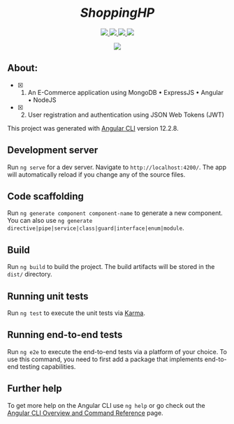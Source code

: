 <h1 align="center"><i>ShoppingHP</i></h1>

<p align="center">
        <a href="https://github.com/timgrossmann/InstaPy/blob/master/LICENSE">
      <img src='https://img.shields.io/badge/Built%20with%20-%20Angular-red' >
    </a>
    <a href="https://github.com/timgrossmann/InstaPy/blob/master/LICENSE">
      <img src="https://img.shields.io/badge/MongoDB-orange" >
    </a>
    <a href="https://github.com/SeleniumHQ/selenium">
      <img src="https://img.shields.io/badge/ExpressJS-blue.svg" >
    </a>
    <a href="https://www.python.org/">
    <img src='https://img.shields.io/badge/NodeJS-brightgreen'>
    </a>
</p>
<p align='center'><a href='https://github.com/Harshp20'><img  src='https://img.shields.io/badge/Coded%20By-Harsh%20Pradhan-red'></a></p>

## About:
- [x] 1. An E-Commerce application using MongoDB • ExpressJS • Angular • NodeJS
- [x] 2. User registration and authentication using JSON Web Tokens (JWT)



This project was generated with [Angular CLI](https://github.com/angular/angular-cli) version 12.2.8.

## Development server

Run `ng serve` for a dev server. Navigate to `http://localhost:4200/`. The app will automatically reload if you change any of the source files.

## Code scaffolding

Run `ng generate component component-name` to generate a new component. You can also use `ng generate directive|pipe|service|class|guard|interface|enum|module`.

## Build

Run `ng build` to build the project. The build artifacts will be stored in the `dist/` directory.

## Running unit tests

Run `ng test` to execute the unit tests via [Karma](https://karma-runner.github.io).

## Running end-to-end tests

Run `ng e2e` to execute the end-to-end tests via a platform of your choice. To use this command, you need to first add a package that implements end-to-end testing capabilities.

## Further help

To get more help on the Angular CLI use `ng help` or go check out the [Angular CLI Overview and Command Reference](https://angular.io/cli) page.
